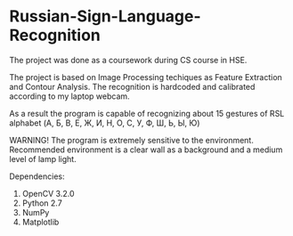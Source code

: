 # Russian-Sign-Language-Recognition

The project was done as a coursework during CS course in HSE.

The project is based on Image Processing techiques as Feature Extraction and Contour Analysis. The recognition is hardcoded and calibrated according to my laptop webcam.

As a result the program is capable of recognizing about 15 gestures of RSL alphabet (А, Б, В, Е, Ж, И, Н, О, С, У, Ф, Ш, Ь, Ы, Ю)

WARNING! The program is extremely sensitive to the environment. Recommended environment is a clear wall as a background and a medium level of lamp light.

Dependencies:
1) OpenCV 3.2.0
2) Python 2.7
3) NumPy
4) Matplotlib
